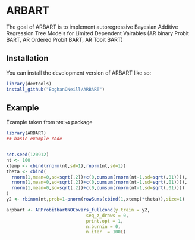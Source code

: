 
# ARBART

<!-- badges: start -->
<!-- badges: end -->

The goal of ARBART is to implement autoregressive Bayesian Additive Regression Tree Models for Limited Dependent Vairables (AR binary Probit BART, AR Ordered Probit BART, AR Tobit BART)

## Installation

You can install the development version of ARBART like so:

``` r
library(devtools)
install_github("EoghanONeill/ARBART")
```

## Example

Example taken from ``SMCS4`` package
``` r
library(ARBART)
## basic example code


set.seed(120912)
nt <- 100
xtemp <- cbind(rnorm(nt,sd=1),rnorm(nt,sd=1))
theta <- cbind(
  rnorm(1,mean=0,sd=sqrt(.2))+c(0,cumsum(rnorm(nt-1,sd=sqrt(.01)))),
  rnorm(1,mean=0,sd=sqrt(.2))+c(0,cumsum(rnorm(nt-1,sd=sqrt(.01)))),
  rnorm(1,mean=0,sd=sqrt(.2))+c(0,cumsum(rnorm(nt-1,sd=sqrt(.01))))
)
y2 <- rbinom(nt,prob=1-pnorm(rowSums(cbind(1,xtemp)*theta)),size=1)

arpbart <- ARProbitbartNOCovars_fullcond(y.train = y2,
                              seq_z_draws = 0,
                              print.opt = 1,
                              n.burnin = 0,
                              n.iter  = 100L)

```

